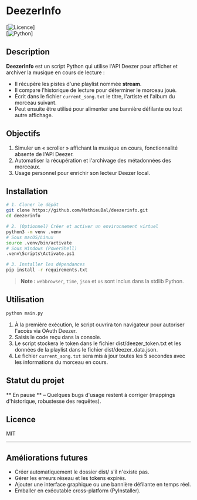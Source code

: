# DeezerInfo

[![Licence](https://img.shields.io/badge/license-MIT-green.svg)]  
[![Python](https://img.shields.io/badge/python-3.x-blue.svg)]  

## Description

**DeezerInfo** est un script Python qui utilise l'API Deezer pour afficher et archiver la musique en cours de lecture :
- Il récupère les pistes d'une playlist nommée **stream**.
- Il compare l'historique de lecture pour déterminer le morceau joué.
- Écrit dans le fichier `current_song.txt` le titre, l'artiste et l'album du morceau suivant.
- Peut ensuite être utilisé pour alimenter une bannière défilante ou tout autre affichage.

## Objectifs

1. Simuler un « scroller » affichant la musique en cours, fonctionnalité absente de l'API Deezer.
2. Automatiser la récupération et l'archivage des métadonnées des morceaux.  
3. Usage personnel pour enrichir son lecteur Deezer local.

## Installation

```bash
# 1. Cloner le dépôt
git clone https://github.com/MathieuBal/deezerinfo.git
cd deezerinfo

# 2. (Optionnel) Créer et activer un environnement virtuel
python3 -m venv .venv
# Sous macOS/Linux
source .venv/bin/activate
# Sous Windows (PowerShell)
.venv\Scripts\Activate.ps1

# 3. Installer les dépendances
pip install -r requirements.txt
```

> **Note :** `webbrowser`, `time`, `json` et `os` sont inclus dans la stdlib Python.

## Utilisation

```bash
python main.py
```

1. À la première exécution, le script ouvrira ton navigateur pour autoriser l'accès via OAuth Deezer.
2. Saisis le code reçu dans la console.  
3. Le script stockera le token dans le fichier dist/deezer_token.txt et les données de la playlist dans le fichier dist/deezer_data.json.  
4. Le fichier `current_song.txt` sera mis à jour toutes les 5 secondes avec les informations du morceau en cours.


## Statut du projet

** En pause ** – Quelques bugs d'usage restent à corriger (mappings d'historique, robustesse des requêtes).

## Licence

MIT

---

## Améliorations futures

- Créer automatiquement le dossier dist/ s'il n'existe pas.  
- Gérer les erreurs réseau et les tokens expirés.  
- Ajouter une interface graphique ou une bannière défilante en temps réel.  
- Emballer en exécutable cross-platform (PyInstaller).
